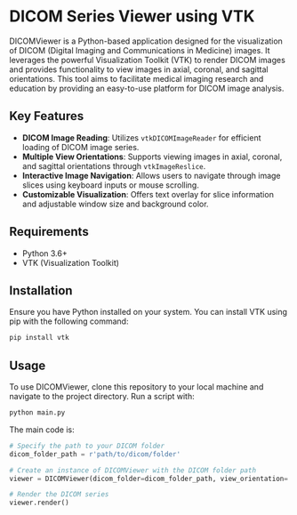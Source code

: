 # DICOM Series Viewer using VTK
DICOMViewer is a Python-based application designed for the visualization of DICOM (Digital Imaging and Communications in Medicine) images. It leverages the powerful Visualization Toolkit (VTK) to render DICOM images and provides functionality to view images in axial, coronal, and sagittal orientations. This tool aims to facilitate medical imaging research and education by providing an easy-to-use platform for DICOM image analysis.

## Key Features
- **DICOM Image Reading**: Utilizes `vtkDICOMImageReader` for efficient loading of DICOM image series.
- **Multiple View Orientations**: Supports viewing images in axial, coronal, and sagittal orientations through `vtkImageReslice`.
- **Interactive Image Navigation**: Allows users to navigate through image slices using keyboard inputs or mouse scrolling.
- **Customizable Visualization**: Offers text overlay for slice information and adjustable window size and background color.

## Requirements
- Python 3.6+
- VTK (Visualization Toolkit)

## Installation
Ensure you have Python installed on your system. You can install VTK using pip with the following command:

```bash
pip install vtk
```

## Usage
To use DICOMViewer, clone this repository to your local machine and navigate to the project directory. Run a script with:
```bash
python main.py
```

The main code is:
```python
# Specify the path to your DICOM folder
dicom_folder_path = r'path/to/dicom/folder'

# Create an instance of DICOMViewer with the DICOM folder path
viewer = DICOMViewer(dicom_folder=dicom_folder_path, view_orientation='sagittal')

# Render the DICOM series
viewer.render()
```